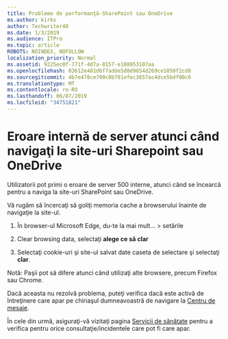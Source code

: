 ```yaml
---
title: Probleme de performanţă-SharePoint sau OneDrive
ms.author: kirks
author: Techwriter40
ms.date: 1/3/2019
ms.audience: ITPro
ms.topic: article
ROBOTS: NOINDEX, NOFOLLOW
localization_priority: Normal
ms.assetid: 9225ec0f-771f-4d7a-8157-e188953107aa
ms.openlocfilehash: 03612e481d6f7adde5d0d9654d269ce1050f2cd8
ms.sourcegitcommit: 4b7e478ce700c0b781efec3857ac4dce5bdf00c6
ms.translationtype: MT
ms.contentlocale: ro-RO
ms.lasthandoff: 06/07/2019
ms.locfileid: "34751821"
---
```

# <a name="internal-server-error-when-navigating-to-sharepoint-or-onedrive-sites"></a>Eroare internă de server atunci când navigaţi la site-uri Sharepoint sau OneDrive

Utilizatorii pot primi o eroare de server 500 interne, atunci când se încearcă pentru a naviga la site-uri SharePoint sau OneDrive. 

Vă rugăm să încercaţi să goliţi memoria cache a browserului înainte de navigaţie la site-ul.


1. În browser-ul Microsoft Edge, du-te la mai mult... > setările

2. Clear browsing data, selectaţi **alege ce să clar**

3. Selectaţi cookie-uri şi site-ul salvat date caseta de selectare şi selectaţi **clar**.

Notă: Paşii pot să difere atunci când utilizaţi alte browsere, precum Firefox sau Chrome.

Dacă aceasta nu rezolvă problema, puteţi verifica dacă este activă de întreţinere care apar pe chiriaşul dumneavoastră de navigare la [Centru de mesaje](https://portal.office.com/adminportal/home#/MessageCenter).

În cele din urmă, asiguraţi-vă vizitaţi pagina [Servicii de sănătate](https://portal.office.com/adminportal/home#/servicehealth) pentru a verifica pentru orice consultaţie/incidentele care pot fi care apar.

